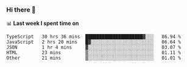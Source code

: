 ### Hi there 👋

<!--
**DBvc/DBvc** is a ✨ _special_ ✨ repository because its `README.md` (this file) appears on your GitHub profile.

Here are some ideas to get you started:

- 🔭 I’m currently working on ...
- 🌱 I’m currently learning ...
- 👯 I’m looking to collaborate on ...
- 🤔 I’m looking for help with ...
- 💬 Ask me about ...
- 📫 How to reach me: ...
- 😄 Pronouns: ...
- ⚡ Fun fact: ...
-->

📊 **Last week I spent time on**
<!--START_SECTION:waka-->

```text
TypeScript   30 hrs 36 mins  █████████████████████▓░░░   86.94 %
JavaScript   2 hrs 20 mins   █▓░░░░░░░░░░░░░░░░░░░░░░░   06.64 %
JSON         1 hr 4 mins     ▓░░░░░░░░░░░░░░░░░░░░░░░░   03.07 %
HTML         23 mins         ▒░░░░░░░░░░░░░░░░░░░░░░░░   01.11 %
Other        21 mins         ▒░░░░░░░░░░░░░░░░░░░░░░░░   01.01 %
```

<!--END_SECTION:waka-->
